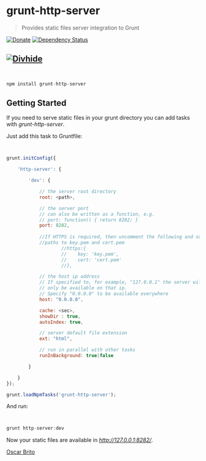 # grunt-http-server
> Provides static files server integration to Grunt

[![Donate](https://www.paypalobjects.com/en_US/i/btn/btn_donate_LG.gif)](https://www.paypal.com/cgi-bin/webscr?cmd=_donations&business=NYVPSL7GBYD6A&lc=US&item_name=Oscar%20Brito&currency_code=EUR&bn=PP%2dDonationsBF%3abtn_donateCC_LG%2egif%3aNonHosted)
[![Dependency Status](https://gemnasium.com/aetheon/grunt-http-server.svg)](https://gemnasium.com/aetheon/grunt-http-server)


[![Divhide](http://blog.divhide.com/assets/images/divhide_192px.png)](http://site.divhide.com/)
---

```js


npm install grunt-http-server

```

## Getting Started

If you need to serve static files in your grunt directory you can add tasks with _grunt-http-server_.

Just add this task to Gruntfile:

```js


grunt.initConfig({

	'http-server': {

		'dev': {

			// the server root directory
			root: <path>,

			// the server port
			// can also be written as a function, e.g.
			// port: function() { return 8282; }
			port: 8282,
			
			//If HTTPS is required, then uncomment the following and supply
			//paths to key.pem and cert.pem 
	                //https:{
	                //    key: 'key.pem',
	                //    cert: 'cert.pem'
	                //},

			// the host ip address
			// If specified to, for example, "127.0.0.1" the server will 
			// only be available on that ip.
			// Specify "0.0.0.0" to be available everywhere
			host: "0.0.0.0",

			cache: <sec>,
			showDir : true,
			autoIndex: true,

			// server default file extension
			ext: "html",

			// run in parallel with other tasks
			runInBackground: true|false

		}

	}
});

grunt.loadNpmTasks('grunt-http-server');


```

And run:

```js


grunt http-server:dev


```

Now your static files are available in _http://127.0.0.1:8282/_.


[Oscar Brito](http://blog.divhide.com)

